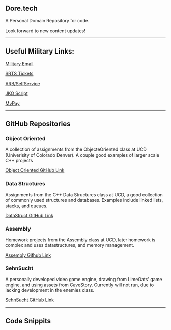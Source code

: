 ## Dore.tech

A Personal Domain Repository for code. 

Look forward to new content updates! 

--------------------------------------------------------
## Useful Military Links:

[Military Email](https://web-cols04.mail.mil/owa)

[SRTS Tickets](https://army.deps.mil/army/cmds/usarc_88RSC_PER2/SRTS/default.aspx)

[ARB/SelfService](https://selfservice.rcms.usar.army.mil/)

[JKO Script](https://github.com/Clutch152/scripts/blob/master/JKO/simplejko.md)

[MyPay](https://mypay.dfas.mil/)

--------------------------------------------------------
## GitHub Repositories

### Object Oriented

A collection of assignments from the ObjecteOriented class at UCD (Univerisity of Colorado Denver). A couple good examples of larger scale C++ projects

[Object Oriented GitHub Link](https://github.com/ndore444/ObjectOriented)

### Data Structures

Assignments from the C++ Data Structures class at UCD, a good collection of commonly used structures and databases. Examples include linked lists, stacks, and queues. 

[DataStruct GitHub Link](https://github.com/ndore444/DataStructures)

### Assembly

Homework projects from the Assembly class at UCD, later homework is complex and uses datastructures, and memory management. 

[Assembly Github Link](https://github.com/ndore444/Assembly)

### SehnSucht

A personally developed video game engine, drawing from LimeOats' game engine, and using assets from CaveStory. Currently will not run, due to lacking development in the enemies class. 

[SehnSucht GitHub Link](https://github.com/ndore444/Sehnsucht)

--------------------------------------------------------
## Code Snippits
